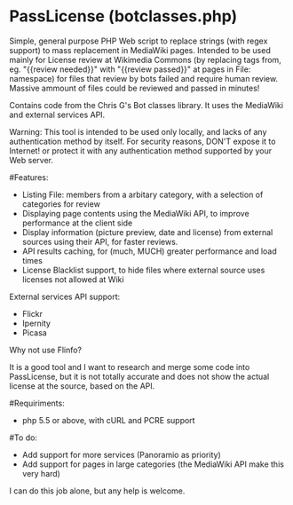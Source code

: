 # PassLicense (botclasses.php)
Simple, general purpose PHP Web script to replace strings (with regex support) to mass replacement in MediaWiki pages. Intended to be used mainly for License review at Wikimedia Commons (by replacing tags from, eg. "{{review needed}}" with "{{review passed}}" at pages in File: namespace) for files that review by bots failed and require human review. Massive ammount of files could be reviewed and passed in minutes!

Contains code from the Chris G's Bot classes library. It uses the MediaWiki and external services API.

Warning: This tool is intended to be used only locally, and lacks of any authentication method by itself. For security reasons, DON'T expose it to Internet! or protect it with any authentication method supported by your Web server.

#Features:

* Listing File: members from a arbitary category, with a selection of categories for review
* Displaying page contents using the MediaWiki API, to improve performance at the client side
* Display information (picture preview, date and license) from external sources using their API, for faster reviews.
* API results caching, for (much, MUCH) greater performance and load times
* License Blacklist support, to hide files where external source uses licenses not allowed at Wiki

External services API support:

* Flickr
* Ipernity
* Picasa

Why not use Flinfo?

It is a good tool and I want to research and merge some code into PassLicense, but it is
not totally accurate and does not show the actual license at the source, based on the API.

#Requiriments:

* php 5.5 or above, with cURL and PCRE support

#To do:

* Add support for more services (Panoramio as priority)
* Add support for pages in large categories (the MediaWiki API make this very hard)

I can do this job alone, but any help is welcome.
